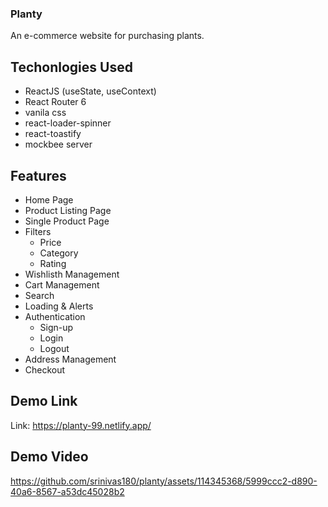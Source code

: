 ### Planty

An e-commerce website for purchasing plants.

## Techonlogies Used

* ReactJS (useState, useContext)
* React Router 6
* vanila css
* react-loader-spinner
* react-toastify
* mockbee server

## Features

*  Home Page
*  Product Listing Page
*  Single Product Page
*  Filters
     * Price
     * Category
     * Rating
*  Wishlisth Management
*  Cart Management
*  Search
*  Loading & Alerts
*  Authentication  
    * Sign-up
    * Login
    * Logout
* Address Management
* Checkout

## Demo Link
Link: https://planty-99.netlify.app/

## Demo Video
https://github.com/srinivas180/planty/assets/114345368/5999ccc2-d890-40a6-8567-a53dc45028b2


